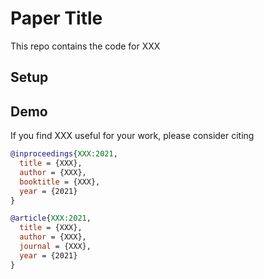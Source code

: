 # Paper Title

This repo contains the code for XXX

## Setup

## Demo


If you find XXX useful for your work, please consider citing
```BibTeX
@inproceedings{XXX:2021,
  title = {XXX},
  author = {XXX},
  booktitle = {XXX},
  year = {2021}
}

@article{XXX:2021,
  title = {XXX},
  author = {XXX},
  journal = {XXX},
  year = {2021}
}
```